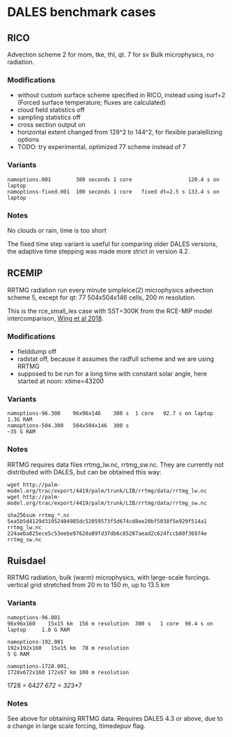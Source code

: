 DALES benchmark cases
=====================

RICO
----

Advection scheme 2 for mom, tke, thl, qt. 7 for sv
Bulk microphysics, no radiation.

### Modifications

* without custom surface scheme specified in RICO, instead using isurf=2
  (Forced surface temperature; fluxes are calculated)
* cloud field statistics off
* sampling statistics off
* cross section output on
* horizontal extent changed from 128^2 to 144^2, for flexible paralellizing options
* TODO: try experimental, optimized 77 scheme instead of 7

### Variants

```
namoptions.001        300 seconds 1 core                  120.4 s on laptop
namoptions-fixed.001  100 seconds 1 core   fixed dt=2.5 s 133.4 s on laptop
```

### Notes

No clouds or rain, time is too short

The fixed time step variant is useful for comparing older DALES versions,
the adaptive time stepping was made more strict in version 4.2.


RCEMIP
------

RRTMG radiation run every minute
simpleice(2) microphysics
advection scheme 5, except for qt: 77
504x504x146 cells, 200 m resolution.

This is the rce_small_les case with SST=300K from the RCE-MIP model intercomparison,
[Wing et al 2018](https://doi.org/10.5194/gmd-11-793-2018).

### Modifications

* fielddump off
* radstat off, because it assumes the radfull scheme and we are using RRTMG
* supposed to be run for a long time with constant solar angle, here started at noon: xtime=43200

### Variants

```
namoptions-96.300    96x96x146    300 s  1 core   92.7 s on laptop   1.3G RAM
namoptions-504.300   504x504x146  300 s                             ~35 G RAM
```

### Notes

RRTMG requires data files rrtmg_lw.nc, rrtmg_sw.nc. They are currently not distributed with DALES,
but can be obtained this way:

```
wget http://palm-model.org/trac/export/4419/palm/trunk/LIB/rrtmg/data/rrtmg_lw.nc
wget http://palm-model.org/trac/export/4419/palm/trunk/LIB/rrtmg/data/rrtmg_sw.nc

sha256sum rrtmg_*.nc
5ea5b5d4129d31952404985dc52059573f5d674cd8ee20bf5038f5e929f514a1  rrtmg_lw.nc
224aeba825ece5c53eebe97620a89fd37db6c85287aead2c624fccb80f36974e  rrtmg_sw.nc
```


Ruisdael
--------

RRTMG radiation, bulk (warm) microphysics, with large-scale forcings.
vertical grid stretched from 20 m to 150 m, up to 13.5 km


### Variants

```
namoptions-96.001 
96x96x160    15x15 km  156 m resolution  300 s   1 core  96.4 s on laptop     1.8 G RAM

namoptions-192.001
192x192x160   15x15 km  78 m resolution                                         5 G RAM

namoptions-1728.001,
1728x672x160 172x67 km 100 m resolution
```

1728 = 64*27
 672 = 32*3*7

### Notes

See above for obtaining RRTMG data.
Requires DALES 4.3 or above, due to a change in large scale forcing, ltimedepuv flag.


